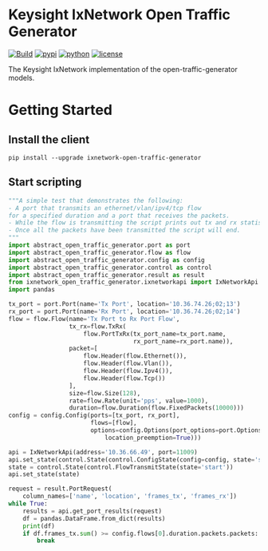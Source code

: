 # Keysight IxNetwork Open Traffic Generator
[![Build](https://github.com/open-traffic-generator/ixnetwork/workflows/Build/badge.svg)](https://github.com/open-traffic-generator/ixnetwork/actions)
[![pypi](https://img.shields.io/pypi/v/ixnetwork-open-traffic-generator.svg)](https://pypi.org/project/ixnetwork-open-traffic-generator)
[![python](https://img.shields.io/pypi/pyversions/ixnetwork-open-traffic-generator.svg)](https://pypi.python.org/pypi/ixnetwork-open-traffic-generator)
[![license](https://img.shields.io/badge/license-MIT-green.svg)](https://en.wikipedia.org/wiki/MIT_License)

The Keysight IxNetwork implementation of the open-traffic-generator models.

# Getting Started
## Install the client
```
pip install --upgrade ixnetwork-open-traffic-generator
```
## Start scripting
```python
"""A simple test that demonstrates the following:
- A port that transmits an ethernet/vlan/ipv4/tcp flow 
for a specified duration and a port that receives the packets.
- While the flow is transmitting the script prints out tx and rx statistics.
- Once all the packets have been transmitted the script will end. 
"""
import abstract_open_traffic_generator.port as port
import abstract_open_traffic_generator.flow as flow
import abstract_open_traffic_generator.config as config
import abstract_open_traffic_generator.control as control
import abstract_open_traffic_generator.result as result
from ixnetwork_open_traffic_generator.ixnetworkapi import IxNetworkApi
import pandas

tx_port = port.Port(name='Tx Port', location='10.36.74.26;02;13')
rx_port = port.Port(name='Rx Port', location='10.36.74.26;02;14')
flow = flow.Flow(name='Tx Port to Rx Port Flow',
                 tx_rx=flow.TxRx(
                     flow.PortTxRx(tx_port_name=tx_port.name,
                                   rx_port_name=rx_port.name)),
                 packet=[
                     flow.Header(flow.Ethernet()),
                     flow.Header(flow.Vlan()),
                     flow.Header(flow.Ipv4()),
                     flow.Header(flow.Tcp())
                 ],
                 size=flow.Size(128),
                 rate=flow.Rate(unit='pps', value=1000),
                 duration=flow.Duration(flow.FixedPackets(10000)))
config = config.Config(ports=[tx_port, rx_port],
                       flows=[flow],
                       options=config.Options(port_options=port.Options(
                           location_preemption=True)))

api = IxNetworkApi(address='10.36.66.49', port=11009)
api.set_state(control.State(control.ConfigState(config=config, state='set')))
state = control.State(control.FlowTransmitState(state='start'))
api.set_state(state)

request = result.PortRequest(
    column_names=['name', 'location', 'frames_tx', 'frames_rx'])
while True:
    results = api.get_port_results(request)
    df = pandas.DataFrame.from_dict(results)
    print(df)
    if df.frames_tx.sum() >= config.flows[0].duration.packets.packets:
        break
```

